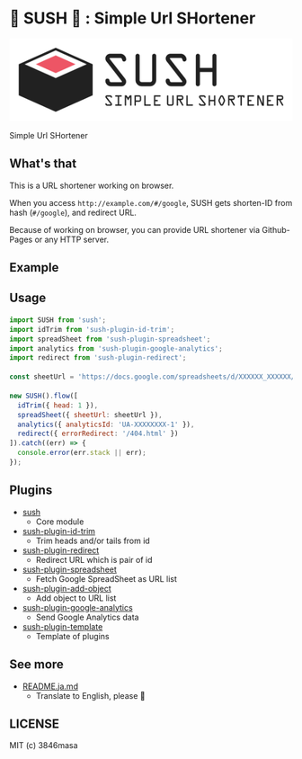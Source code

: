 # 🍣 SUSH 🍣 : Simple Url SHortener

![logo](img/sush_logo.png)

Simple Url SHortener

## What's that

This is a URL shortener working on browser.

When you access ``http://example.com/#/google``, SUSH gets shorten-ID from hash (``#/google``), and redirect URL.

Because of working on browser, you can provide URL shortener via Github-Pages or any HTTP server.

## Example

## Usage

```javascript
import SUSH from 'sush';
import idTrim from 'sush-plugin-id-trim';
import spreadSheet from 'sush-plugin-spreadsheet';
import analytics from 'sush-plugin-google-analytics';
import redirect from 'sush-plugin-redirect';

const sheetUrl = 'https://docs.google.com/spreadsheets/d/XXXXXX_XXXXXX/edit#gid=0';

new SUSH().flow([
  idTrim({ head: 1 }),
  spreadSheet({ sheetUrl: sheetUrl }),
  analytics({ analyticsId: 'UA-XXXXXXXX-1' }),
  redirect({ errorRedirect: '/404.html' })
]).catch((err) => {
  console.error(err.stack || err);
});
```

## Plugins

- [sush](./packages/sush)
  - Core module
- [sush-plugin-id-trim](./packages/sush-plugin-id-trim)
  - Trim heads and/or tails from id
- [sush-plugin-redirect](./packages/sush-plugin-redirect)
  - Redirect URL which is pair of id
- [sush-plugin-spreadsheet](./packages/sush-plugin-spreadsheet)
  - Fetch Google SpreadSheet as URL list
- [sush-plugin-add-object](./packages/sush-plugin-add-object)
  - Add object to URL list
- [sush-plugin-google-analytics](./packages/sush-plugin-google-analytics)
  - Send Google Analytics data
- [sush-plugin-template](./packages/sush-plugin-template)
  - Template of plugins

## See more
- [README.ja.md](./README.ja.md)
  - Translate to English, please :tada:

## LICENSE

MIT (c) 3846masa
